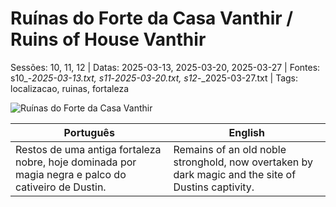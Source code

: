 
# Ruínas do Forte da Casa Vanthir / Ruins of House Vanthir

Sessões: 10, 11, 12 | Datas: 2025-03-13, 2025-03-20, 2025-03-27 | Fontes: s10_-_2025-03-13.txt, s11_-_2025-03-20.txt, s12_-_2025-03-27.txt | Tags: localizacao, ruinas, fortaleza

![Ruínas do Forte da Casa Vanthir](assets/location/location_blank.png)

| Português | English |
|-----------|---------|
| Restos de uma antiga fortaleza nobre, hoje dominada por magia negra e palco do cativeiro de Dustin. | Remains of an old noble stronghold, now overtaken by dark magic and the site of Dustins captivity. |

